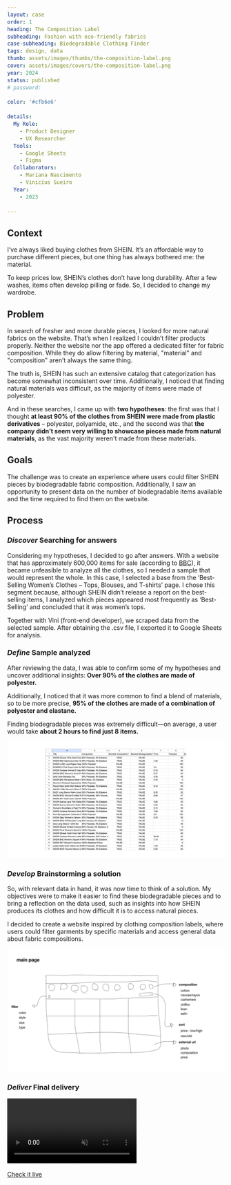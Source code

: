 ```yaml
---
layout: case
order: 1
heading: The Composition Label
subheading: Fashion with eco-friendly fabrics
case-subheading: Biodegradable Clothing Finder
tags: design, data
thumb: assets/images/thumbs/the-composition-label.png
cover: assets/images/covers/the-composition-label.png
year: 2024
status: published
# password: 

color: '#cfb6e6'

details:
  My Role:
    - Product Designer
    - UX Researcher
  Tools:
    - Google Sheets
    - Figma
  Collaborators:
    - Mariana Nascimento
    - Vinicius Sueiro
  Year:
    - 2023

---
```


<!-- - Timeline
  - Jan, 2024

- Disciplines
  - Design
  - Data

- Responsibilities
  - Data Analysis
  - Design Thinking
  - Wireframing
  - UI Design

- Team
  - Designer (Mariana)
  - Developer (Vinicius)

- Tools
  - Google Sheets
  - Figma
  - Python
  - Svelte -->


## Context

I’ve always liked buying clothes from SHEIN. It’s an affordable way to purchase different pieces, but one thing has always bothered me: the material.

To keep prices low, SHEIN’s clothes don’t have long durability. After a few washes, items often develop pilling or fade. So, I decided to change my wardrobe.

## Problem

In search of fresher and more durable pieces, I looked for more natural fabrics on the website. That’s when I realized I couldn’t filter products properly. Neither the website nor the app offered a dedicated filter for fabric composition. While they do allow filtering by material, "material" and "composition" aren’t always the same thing.

The truth is, SHEIN has such an extensive catalog that categorization has become somewhat inconsistent over time. Additionally, I noticed that finding natural materials was difficult, as the majority of items were made of polyester.

And in these searches, I came up with **two hypotheses**: the first was that I thought **at least 90% of the clothes from SHEIN were made from plastic derivatives** – polyester, polyamide, etc., and the second was that **the company didn’t seem very willing to showcase pieces made from natural materials**, as the vast majority weren't made from these materials.

## Goals
The challenge was to create an experience where users could filter SHEIN pieces by biodegradable fabric composition. Additionally, I saw an opportunity to present data on the number of biodegradable items available and the time required to find them on the website.

<!-- <video autoplay muted loop playsinline>
  <source src="../assets/images/cases/the-composition.mp4" type="video/mp4">
</video> -->


<!-- - 
---
- *Desafio* Criar um site onde fosse possível filtrar as peças da SHEIN por composição de tecidos biodegradáveis.
- *Oportunidade* Exibir dados de quantas de peças que são biodegradáveis e quanto tempo o usuário precisaria procurar no site para ter acesso a essas roupas.
-->

<!-- - 1. Discover
  - Identify Problem
  - Data Analysis
1. Define
  - Solution Ideation
  - Low Fidelity
1. Develop
  - Final Design

-->

## Process

### *Discover* Searching for answers

Considering my hypotheses, I decided to go after answers. With a website that has approximately 600,000 items for sale (according to [BBC](https://www.bbc.com/news/articles/cp991n2v0m2o 'The rise and rise of fashion giant Shein on BBC Article')), it became unfeasible to analyze all the clothes, so I needed a sample that would represent the whole. In this case, I selected a base from the ‘Best-Selling Women’s Clothes – Tops, Blouses, and T-shirts’ page. I chose this segment because, although SHEIN didn’t release a report on the best-selling items, I analyzed which pieces appeared most frequently as ‘Best-Selling’ and concluded that it was women’s tops.

Together with Vini (front-end developer), we scraped data from the selected sample. After obtaining the .csv file, I exported it to Google Sheets for analysis.

### *Define* Sample analyzed

After reviewing the data, I was able to confirm some of my hypotheses and uncover additional insights: **Over 90% of the clothes are made of polyester.**

Additionally, I noticed that it was more common to find a blend of materials, so to be more precise, **95% of the clothes are made of a combination of polyester and elastane.**

Finding biodegradable pieces was extremely difficult—on average, a user would take **about 2 hours to find just 8 items.**

![screenshot of sheets based on the sample analysis](../assets/images/cases/sheets-composition.png "Screenshot of sheets based on the sample analysis")

### *Develop* Brainstorming a solution

So, with relevant data in hand, it was now time to think of a solution. My objectives were to make it easier to find these biodegradable pieces and to bring a reflection on the data used, such as insights into how SHEIN produces its clothes and how difficult it is to access natural pieces.

I decided to create a website inspired by clothing composition labels, where users could filter garments by specific materials and access general data about fabric compositions.

![Alt here](../assets/images/cases/composition-wireframe.png "Low fidelity wireframe made in Figma of the current website")

### *Deliver* Final delivery

<video autoplay muted loop playsinline>
  <source src="../assets/images/cases/composition-final.mp4" type="video/mp4">
</video>

[Check it live](https://thecompositionlabel.com/)
